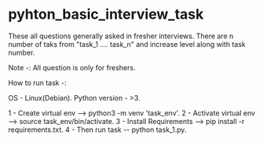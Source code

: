 # pyhton_basic_interview_task

These all questions generally asked in fresher interviews. There are n number of taks from "task_1 .... task_n" and increase level along with task number.

Note -: All question is only for freshers.

How to run task -:

OS - Linux(Debian).
Python version - >3.

1 - Create virtual env --> python3 -m venv 'task_env'.
2 - Activate virtual env --> source task_env/bin/activate.
3 - Install Requirements --> pip install -r requirements.txt.
4 - Then run task -- python task_1.py.

